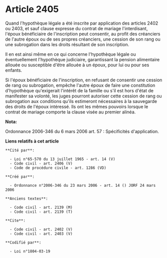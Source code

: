 # Article 2405

Quand l'hypothèque légale a été inscrite par application des articles 2402 ou 2403, et sauf clause expresse du contrat de
mariage l'interdisant, l'époux bénéficiaire de l'inscription peut consentir, au profit des créanciers de l'autre époux ou de
ses propres créanciers, une cession de son rang ou une subrogation dans les droits résultant de son inscription. 

Il en est ainsi même en ce qui concerne l'hypothèque légale ou éventuellement l'hypothèque judiciaire, garantissant la
pension alimentaire allouée ou susceptible d'être allouée à un époux, pour lui ou pour ses enfants. 

Si l'époux bénéficiaire de l'inscription, en refusant de consentir une cession de rang ou subrogation, empêche l'autre époux
de faire une constitution d'hypothèque qu'exigerait l'intérêt de la famille ou s'il est hors d'état de manifester sa volonté,
les juges pourront autoriser cette cession de rang ou subrogation aux conditions qu'ils estimeront nécessaires à la
sauvegarde des droits de l'époux intéressé. Ils ont les mêmes pouvoirs lorsque le contrat de mariage comporte la clause visée
au premier alinéa.

**Nota:**

Ordonnance 2006-346 du 6 mars 2006 art. 57 : Spécificités d'application.

**Liens relatifs à cet article**

	**Cité par**:

	  - Loi n°65-570 du 13 juillet 1965 - art. 14 (V)
	  - Code civil - art. 2406 (V)
	  - Code de procédure civile - art. 1286 (VD)

	**Créé par**:

	  - Ordonnance n°2006-346 du 23 mars 2006 - art. 14 () JORF 24 mars 2006

	**Anciens textes**:

	  - Code civil - art. 2139 (M)
	  - Code civil - art. 2139 (T)

	**Cite**:

	  - Code civil - art. 2402 (V)
	  - Code civil - art. 2403 (V)

	**Codifié par**:

	  - Loi n°1804-03-19
